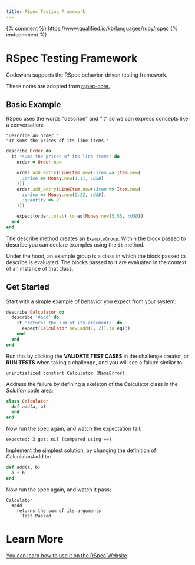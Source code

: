 ```yaml
---
title: RSpec Testing Framework
---
```


{% comment %}
https://www.qualified.io/kb/languages/ruby/rspec
{% endcomment %}

# RSpec Testing Framework

Codewars supports the RSpec behavior-driven testing framework.

These notes are adopted from [rspec-core.](http://rspec.info/documentation/3.3/rspec-core/)

## Basic Example

RSpec uses the words "describe" and "it" so we can express concepts like a conversation:

```
"Describe an order."
"It sums the prices of its line items."
```

```ruby
describe Order do
  it "sums the prices of its line items" do
    order = Order.new

    order.add_entry(LineItem.new(:item => Item.new(
      :price => Money.new(1.11, :USD)
    )))
    order.add_entry(LineItem.new(:item => Item.new(
      :price => Money.new(2.22, :USD),
      :quantity => 2
    )))

    expect(order.total).to eq(Money.new(5.55, :USD))
  end
end
```

The describe method creates an `ExampleGroup`.
Within the block passed to describe you can declare examples using the `it` method.

Under the hood, an example group is a class in which the block passed to describe is evaluated.
The blocks passed to it are evaluated in the context of an instance of that class.

## Get Started

Start with a simple example of behavior you expect from your system:

```ruby
describe Calculator do
  describe '#add' do
    it 'returns the sum of its arguments' do
      expect(Calculator.new.add(1, 2)).to eq(3)
    end
  end
end
```

Run this by clicking the **VALIDATE TEST CASES** in the challenge creator, or **RUN TESTS** when taking a challenge,
and you will see a failure similar to:

```
uninitialized constant Calculator (NameError)
```

Address the failure by defining a skeleton of the Calculator class in the _Solution_ code area:

```ruby
class Calculator
  def add(a, b)
  end
end
```

Now run the spec again, and watch the expectation fail:

```
expected: 3 got: nil (compared using ==)
```

Implement the simplest solution, by changing the definition of Calculator#add to:

```ruby
def add(a, b)
  a + b
end
```

Now run the spec again, and watch it pass:

```
Calculator
  #add
    returns the sum of its arguments
      Test Passed
```

# Learn More

[You can learn how to use it on the RSpec Website](http://rspec.info/).
